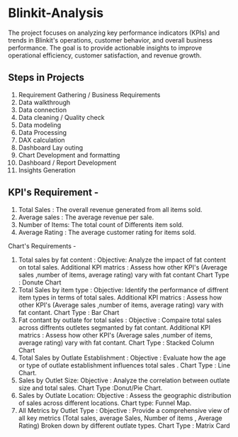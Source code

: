 # Blinkit-Analysis
The project focuses on analyzing key performance indicators (KPIs) and trends in Blinkit's operations, customer behavior, and overall business performance. The goal is to provide actionable insights to improve operational efficiency, customer satisfaction, and revenue growth.

## Steps in Projects 
1. Requirement Gathering / Business Requirements
2. Data walkthrough
3. Data connection
4. Data cleaning / Quality check
5. Data modeling
6. Data Processing
7. DAX calculation
8. Dashboard Lay outing
9. Chart Development and formatting
10. Dashboard / Report Development
11. Insights Generation

## KPI's Requirement -
1. Total Sales : The overall revenue generated from all items sold.
2. Average sales : The average revenue per sale.
3. Number of Items: The total count of Differents item sold.
4. Average Rating : The average customer rating for items sold.

Chart's Requirements -
1. Total sales by fat content :
   Objective: Analyze the impact of fat content on total sales.
   Additional KPI matrics : Assess how other KPI's (Average sales ,number of items, average rating) vary with fat contant
   Chart Type : Donute Chart
2. Total Sales by item type :
   Objective: Identify the performance of diffrent item types in terms of total sales.
    Additional KPI matrics : Assess how other KPI's (Average sales ,number of items, average rating) vary with fat contant.
   Chart Type : Bar Chart
3. Fat contant by outlate for total sales :
   Objective : Compaire total sales across diffrents outletes segmanted by fat contant.
   Additional KPI matrics : Assess how other KPI's (Average sales ,number of items, average rating) vary with fat contant.
   Chart Type : Stacked Column Chart
4. Total Sales by Outlate Establishment :
    Objective : Evaluate how the age or type of outlate establishment influences total sales .
    Chart Type : Line Chart.
5. Sales by Outlet Size:
    Objective : Analyze the correlation between outlate size and total sales.
    Chart Type :Donut/Pie Chart.
6. Sales by Outlate Location:
    Objective : Assess the geographic distribution of sales across different locations.
    Chart type: Funnel Map.
7. All Metrics by Outlet Type :
     Objective : Provide a comprehensive view of all key metrics (Total sales, average Sales, Number of items , Average Rating)
     Broken down by different outlate types.
     Chart Type : Matrix Card
    
   
   
    
   
   


   
